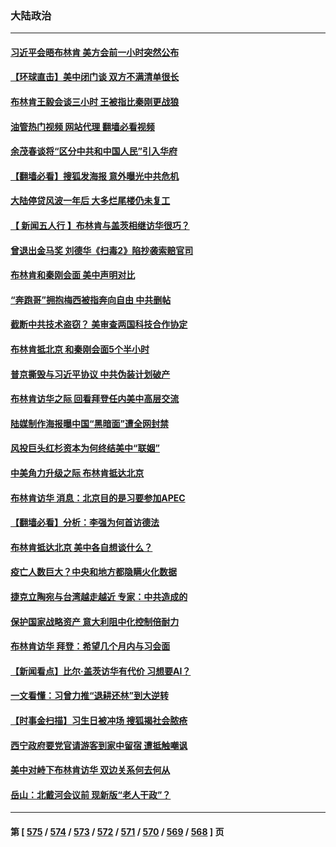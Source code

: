 ### 大陆政治
---
#### [习近平会晤布林肯 美方会前一小时突然公布](../../pages/ncid277/n14018856.md?06192045) 
#### [【环球直击】美中闭门谈 双方不满清单很长](../../pages/ncid277/n14018826.md?06192045) 
#### [布林肯王毅会谈三小时 王被指比秦刚更战狼](../../pages/ncid277/n14018813.md?06192045) 
#### [油管热门视频 网站代理 翻墙必看视频](http://138.2.39.72:81/youtube.html?epic-marker?06192045)
#### [余茂春谈将“区分中共和中国人民”引入华府](../../pages/ncid277/n14018707.md?06192045) 
#### [【翻墙必看】搜狐发海报 意外曝光中共危机](../../pages/ncid277/n14018648.md?06192045) 
#### [大陆停贷风波一年后 大多烂尾楼仍未复工](../../pages/ncid277/n14018658.md?06192045) 
#### [【 新闻五人行 】布林肯与盖茨相继访华很巧？](../../pages/ncid277/n14018489.md?06192045) 
#### [曾退出金马奖 刘德华《扫毒2》陷抄袭索赔官司](../../pages/ncid277/n14018383.md?06192045) 
#### [布林肯和秦刚会面 美中声明对比](../../pages/ncid277/n14018469.md?06192045) 
#### [“奔跑哥”拥抱梅西被指奔向自由 中共删帖](../../pages/ncid277/n14018351.md?06192045) 
#### [截断中共技术盗窃？ 美审查两国科技合作协定](../../pages/ncid277/n14018310.md?06192045) 
#### [布林肯抵北京 和秦刚会面5个半小时](../../pages/ncid277/n14018244.md?06192045) 
#### [普京撕毁与习近平协议 中共伪装计划破产](../../pages/ncid277/n14018227.md?06192045) 
#### [布林肯访华之际 回看拜登任内美中高层交流](../../pages/ncid277/n14018243.md?06192045) 
#### [陆媒制作海报曝中国“黑暗面”遭全网封禁](../../pages/ncid277/n14018148.md?06192045) 
#### [风投巨头红杉资本为何终结美中“联姻”](../../pages/ncid277/n14018040.md?06192045) 
#### [中美角力升级之际 布林肯抵达北京](../../pages/ncid277/n14018163.md?06192045) 
#### [布林肯访华 消息：北京目的是习要参加APEC](../../pages/ncid277/n14018111.md?06192045) 
#### [【翻墙必看】分析：李强为何首访德法](../../pages/ncid277/n14018112.md?06192045) 
#### [布林肯抵达北京 美中各自想谈什么？](../../pages/ncid277/n14018085.md?06192045) 
#### [疫亡人数巨大？中央和地方都隐瞒火化数据](../../pages/ncid277/n14018021.md?06192045) 
#### [捷克立陶宛与台湾越走越近 专家：中共造成的](../../pages/ncid277/n14017118.md?06192045) 
#### [保护国家战略资产 意大利阻中化控制倍耐力](../../pages/ncid277/n14018042.md?06192045) 
#### [布林肯访华 拜登：希望几个月内与习会面](../../pages/ncid277/n14018054.md?06192045) 
#### [【新闻看点】比尔‧盖茨访华有代价 习想要AI？](../../pages/ncid277/n14017698.md?06192045) 
#### [一文看懂：习曾力推“退耕还林”到大逆转](../../pages/ncid277/n14017950.md?06192045) 
#### [【时事金扫描】习生日被冲场 搜狐揭社会脓疮](../../pages/ncid277/n14018018.md?06192045) 
#### [西宁政府要党官请游客到家中留宿 遭抵触嘲讽](../../pages/ncid277/n14018033.md?06192045) 
#### [美中对峙下布林肯访华 双边关系何去何从](../../pages/ncid277/n14017083.md?06192045) 
#### [岳山：北戴河会议前 现新版“老人干政”？](../../pages/ncid277/n14017963.md?06192045) 

---
#### 第 [ [575](./575.md?06192045) / [574](./574.md?06192045) / [573](./573.md?06192045) / [572](./572.md?06192045) / [571](./571.md?06192045) / [570](./570.md?06192045) / [569](./569.md?06192045) / [568](./568.md?06192045) ] 页
